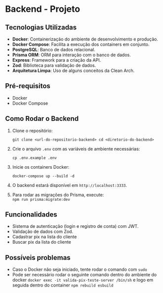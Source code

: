 # Backend - Projeto

## Tecnologias Utilizadas

-   **Docker**: Containerização do ambiente de desenvolvimento e produção.
-   **Docker Compose**: Facilita a execução dos containers em conjunto.
-   **PostgreSQL**: Banco de dados relacional.
-   **Prisma ORM**: ORM para interação com o banco de dados.
-   **Express**: Framework para a criação da API.
-   **Zod**: Biblioteca para validação de dados.
-   **Arquitetura Limpa**: Uso de alguns conceitos da Clean Arch.

## Pré-requisitos

-   Docker
-   Docker Compose

## Como Rodar o Backend

1.  Clone o repositório:
    
    `git clone <url-do-repositorio-backend>
    cd <diretorio-do-backend>` 
    
2.  Crie o arquivo `.env` com as variáveis de ambiente necessárias:
   
    `cp .env.example .env` 
    
3.  Inicie os containers Docker:
    
    `docker-compose up --build -d` 
    
4.  O backend estará disponível em `http://localhost:3333`.
    
5.  Para rodar as migrações do Prisma, execute:    
    `npm run prisma:migrate:dev` 

## Funcionalidades

- Sistema de autenticação (login e registro de conta) com JWT.
- Validação de dados com Zod.
- Cadastrar pix na lista do cliente
- Buscar pix da lista do cliente

## Possíveis problemas

- Caso o Docker não seja iniciado, tente rodar o comando com `sudo`
- Pode ser necessário rodar o seguinte comando dentro do ambiente do docker `docker exec -it valida-pix-teste-server /bin/sh` e logo em seguida dentro do container `npm rebuild esbuild`